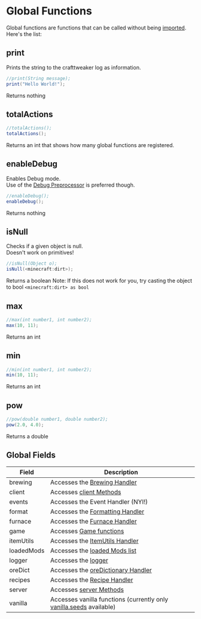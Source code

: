 # Global Functions

Global functions are functions that can be called without being [imported](/AdvancedFunctions/Import).  
Here's the list:

## print

Prints the string to the crafttweaker log as information.

```java
//print(String message);
print("Hello World!");
```
Returns nothing

## totalActions

```java
//totalActions();
totalActions();
```
Returns an int that shows how many global functions are registered.

## enableDebug

Enables Debug mode.  
Use of the [Debug Preprocessor](/AdvancedFunctions/Preprocessors/DebugPreprocessor) is preferred though.

```java
//enableDebug();
enableDebug();
```
Returns nothing

## isNull

Checks if a given object is null.  
Doesn't work on primitives!

```java
//isNull(Object o);
isNull(<minecraft:dirt>);
```
Returns a boolean
Note: If this does not work for you, try casting the object to bool `<minecraft:dirt> as bool`


## max

```java
//max(int number1, int number2);
max(10, 11);
```
Returns an int

## min

```java
//min(int number1, int number2);
min(10, 11);
```
Returns an int

## pow

```java
//pow(double number1, double number2);
pow(2.0, 4.0);
```
Returns a double



## Global Fields

| Field      | Description                                                                                   |
|------------|-----------------------------------------------------------------------------------------------|
| brewing    | Accesses the [Brewing Handler](/Vanilla/Recipes/Recipes_Brewing_Stand)                        |
| client     | Accesses [client Methods](/Vanilla/Game/IClient)                                              |
| events     | Accesses the Event Handler (NYI!)                                                             |
| format     | Accesses the [Formatting Handler](/Vanilla/Utils/IFormatter)                                  |
| furnace    | Accesses the [Furnace Handler](/Vanilla/Recipes/Recipes_Furnace)                              |
| game       | Accesses [Game functions](/Vanilla/Game/IGame)                                                |
| itemUtils  | Accesses the [ItemUtils Handler](/Vanilla/Utils/IItemUtils)                                   |
| loadedMods | Accesses the [loaded Mods list](/Vanilla/Game/Mods)                                           |
| logger     | Accesses the [logger](/Vanilla/Utils/Logger)                                                  |
| oreDict    | Accesses the [oreDictionary Handler](/Vanilla/OreDict/IOreDict)                               |
| recipes    | Accesses the [Recipe Handler](/Vanilla/Recipes/Crafting/Recipes_Crafting_Table)               |
| server     | Accesses [server Methods](/Vanilla/Game/IServer)                                              |
| vanilla    | Accesses vanilla functions (currently only [vanilla.seeds](/Vanilla/Recipes/Seeds) available) |